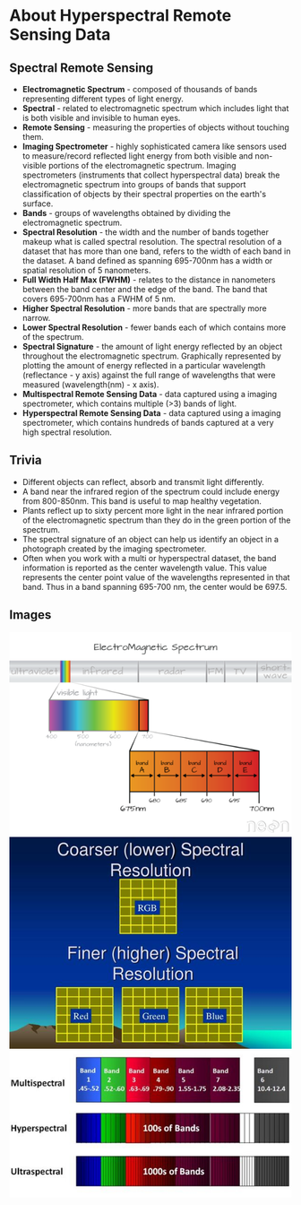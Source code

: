# About Hyperspectral Remote Sensing Data

## Spectral Remote Sensing

* **Electromagnetic Spectrum** - composed of thousands of bands representing different types of light energy.
* **Spectral** - related to electromagnetic spectrum which includes light that is both visible and invisible to human eyes.
* **Remote Sensing** - measuring the properties of objects without touching them.
* **Imaging Spectrometer** - highly sophisticated camera like sensors used to measure/record reflected light energy from both visible and non-visible portions of the electromagnetic spectrum. Imaging spectrometers (instruments that collect hyperspectral data) break the electromagnetic spectrum into groups of bands that support classification of objects by their spectral properties on the earth's surface.
* **Bands** - groups of wavelengths obtained by dividing the electromagnetic spectrum.
* **Spectral Resolution** - the width and the number of bands together makeup what is called spectral resolution. The spectral resolution of a dataset that has more than one band, refers to the width of each band in the dataset. A band defined as spanning 695-700nm has a width or spatial resolution of 5 nanometers.
* **Full Width Half Max (FWHM)** - relates to the distance in nanometers between the band center and the edge of the band. The band that covers 695-700nm has a FWHM of 5 nm.
* **Higher Spectral Resolution** - more bands that are spectrally more narrow.
* **Lower Spectral Resolution** - fewer bands each of which contains more of the spectrum.
* **Spectral Signature** - the amount of light energy reflected by an object throughout the electromagnetic spectrum. Graphically represented by plotting the amount of energy reflected in a particular wavelength (reflectance - y axis) against the full range of wavelengths that were measured (wavelength(nm) - x axis).
* **Multispectral Remote Sensing Data** - data captured using a imaging spectrometer, which contains multiple (>3) bands of light.
* **Hyperspectral Remote Sensing Data** - data captured using a imaging spectrometer, which contains hundreds of bands captured at a very high spectral resolution.

## Trivia

* Different objects can reflect, absorb and transmit light differently.
* A band near the infrared region of the spectrum could include energy from 800-850nm. This band is useful to map healthy vegetation.
* Plants reflect up to sixty percent more light in the near infrared portion of the electromagnetic spectrum than they do in the green portion of the spectrum.
* The spectral signature of an object can help us identify an object in a photograph created by the imaging spectrometer.
* Often when you work with a multi or hyperspectral dataset, the band information is reported as the center wavelength value. This value represents the center point value of the wavelengths represented in that band. Thus in a band spanning 695-700 nm, the center would be 697.5.

## Images

![Electromagentic Spectrum](images\electromagnetic-spectrum.png)\
![High and low spectral resolution](images\high-low-spectral-resolution.jpg)\
![Multi and hyper spectral data](images\multi-hyper-spectral.jpg)
